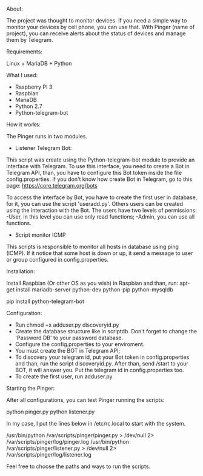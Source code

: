 About:

The project was thought to monitor devices. If you need a simple way to monitor your devices by cell phone, you can use that.
With Pinger (name of project), you can receive alerts about the status of devices and manage them by Telegram.

Requirements:

Linux + MariaDB + Python

What I used:

- Raspberry PI 3
- Raspbian
- MariaDB
- Python 2.7
- Python-telegram-bot

How it works:

The Pinger runs in two modules.

- Listener Telegram Bot:

This script was create using the Python-telegram-bot module to provide an interface with Telegram. 
To use this interface, you need to create a Bot in Telegram API, than, you have to configure this Bot token inside the file config.properties. If you don't know how create Bot in Telegram, go to this page: https://core.telegram.org/bots

To access the interface by Bot, you have to create the first user in database, for it, you can use the script 'useradd.py'. Others users can be created using the interaction with the Bot.
The users have two levels of permissions:
	-User, in this level you can use only read functions;
	-Admin, you can use all functions.

- Script monitor ICMP

This scripts is responsible to monitor all hosts in database using ping (ICMP). If it notice that some host is down or up, it send a message to user or group configured in config.properties.

Installation:

Install Raspbian (Or other OS as you wish) in Raspbian and than, run: 
apt-get install mariadb-server python-dev python-pip python-mysqldb

pip install python-telegram-bot

Configuration:

- Run chmod +x adduser.py discoveryid.py
- Create the database structure like in scriptdb. Don't forget to change the 'Password DB' to your password database.
- Configure the config.properties to your enviroment.
- You must create the BOT in Telegram API;
- To discovery your telegram id, put your Bot token in config.properties and than, run the script discoveryid.py. After than, send /start to your BOT, it will answer you. Put the telegram id in config.properties too.
- To create the first user, run adduser.py

Starting the Pinger:

After all configurations, you can test Pinger running the scripts:

python pinger.py
python listener.py

In my case, I put the lines below in /etc/rc.local to start with the system.

/usr/bin/python /var/scripts/pinger/pinger.py > /dev/null 2> /var/scripts/pinger/log/pinger.log
/usr/bin/python /var/scripts/pinger/listener.py > /dev/null 2> /var/scripts/pinger/log/listener.log

Feel free to choose the paths and ways to run the scripts.
